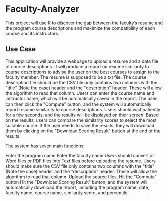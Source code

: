 # Faculty-Analyzer
This project will use R to discover the gap between the faculty’s resume and the program course descriptions and maximize the compatibility of each course and its instructors

## Use Case
This application will provide a webpage to upload a resume and a data file of course descriptions. It will produce a report on resume similarity to course descriptions to advise the user on the best courses to assign to the faculty member. The resume is supposed to be a txt file. The course description file should be the CSV file only contains two columns with the "title" (Note the case) header and the "description" header. These will allow the algorithm to read that column. Users can enter the course name and instructor name, which will be automatically saved in the report. The user can then click the "Compute" button, and the system will automatically report resume similarity to course descriptions. Users should wait patiently for a few seconds, and the results will be displayed on their screen. Based on the results, users can compare the similarity scores to select the most suitable course. If the user needs to save the results, they will download them by clicking on the "Download Scoring Result" button at the end of the results.

The system has seven main functions:

Enter the program name
Enter the faculty name
Users should convert all Word files or PDF files into Text files before uploading the resume.
Users should make sure the CSV file only contains two columns with the "title" (Note the case) header and the "description" header. These will allow the algorithm to read that column.
Upload the source files.
Hit the "Compute" button
Hit the "Download Scoring Result" button, and the system will automatically download the report, including the program name, date, faculty name, course name, similarity score, and percentile.
